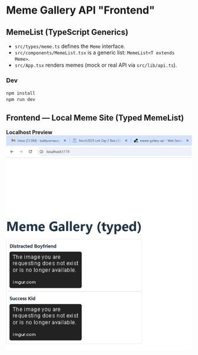 # Meme Gallery API "Frontend"

## MemeList (TypeScript Generics)

- `src/types/meme.ts` defines the `Meme` interface.
- `src/components/MemeList.tsx` is a generic list: `MemeList<T extends Meme>`.
- `src/App.tsx` renders memes (mock or real API via `src/lib/api.ts`).

### Dev
```bash
npm install
npm run dev
```

## Frontend — Local Meme Site (Typed MemeList)

**Localhost Preview**
![Local Meme Site](screenshots/LocalHostMemeSite.png)
